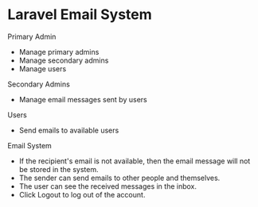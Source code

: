 # Laravel Email System
Primary Admin
- Manage primary admins
- Manage secondary admins
- Manage users

Secondary Admins
- Manage email messages sent by users

Users
- Send emails to available users

Email System
- If the recipient's email is not available, then the email message will not be stored in the system.
- The sender can send emails to other people and themselves.
- The user can see the received messages in the inbox.
- Click Logout to log out of the account.